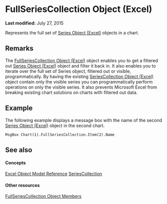 
# FullSeriesCollection Object (Excel)

 **Last modified:** July 27, 2015

Represents the full set of  [Series Object (Excel)](c7d34b32-8172-f7a0-0a17-f01d44246b64.md) objects in a chart.

## Remarks

The  [FullSeriesCollection Object (Excel)](5d7b7e7c-0a74-307b-84f9-56143ceba464.md) object enables you to get a filtered out [Series Object (Excel)](c7d34b32-8172-f7a0-0a17-f01d44246b64.md) object and filter it back in. It also enables you to iterate over the full set of Series object, filtered out or visible, programmatically. By having the existing [SeriesCollection Object (Excel)](93aa1f0b-4939-8c60-a444-2f791e8ce144.md) object contain only the visible series you can programmatically perform operations on only the visible series. It also prevents Microsoft Excel from breaking existing chart solutions on charts with filtered out data.


## Example

The following example displays a message box with the name of the second  [Series Object (Excel)](c7d34b32-8172-f7a0-0a17-f01d44246b64.md) object in the second chart.


```VB.net
MsgBox Chart(1).FullSeriesCollection.Item(2).Name
```


## See also


#### Concepts


 [Excel Object Model Reference](11ea8598-8a20-92d5-f98b-0da04263bf2c.md)
 [SeriesCollection](93aa1f0b-4939-8c60-a444-2f791e8ce144.md)
#### Other resources


 [FullSeriesCollection Object Members](18060b3a-f25c-fa99-d3f3-dd59f7928465.md)
